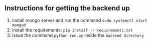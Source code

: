 ## Instructions for getting the backend up
1) install mongo server and run the command `sudo systemctl start mongod`
2) install the requirements: `pip install -r requirements.txt`
2) issue the command `python run.py` inside the `backend directory`